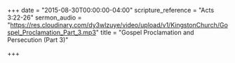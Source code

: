 +++
date = "2015-08-30T00:00:00-04:00"
scripture_reference = "Acts 3:22-26"
sermon_audio = "https://res.cloudinary.com/dy3wlzuye/video/upload/v1/KingstonChurch/Gospel_Proclamation_Part_3.mp3"
title = "Gospel Proclamation and Persecution (Part 3)"

+++
